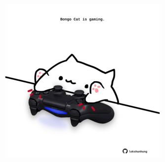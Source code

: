 <!-- built at 13/06/2024, 10:00:48 UTC -->
<p align="center">
  <img width="500" height="500" src="./ReadmeImage.svg">
</p>
